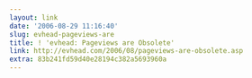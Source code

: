 ```yaml
---
layout: link
date: '2006-08-29 11:16:40'
slug: evhead-pageviews-are
title: ! 'evhead: Pageviews are Obsolete'
link: http://evhead.com/2006/08/pageviews-are-obsolete.asp
extra: 83b241fd59d40e28194c382a5693960a
---
```


